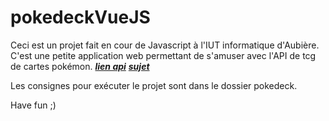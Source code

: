 # pokedeckVueJS

Ceci est un projet fait en cour de Javascript à l'IUT informatique d'Aubière.
C'est une petite application web permettant de s'amuser avec l'API de tcg de cartes pokémon.
***[lien api](https://api.tcgdex.net/v2/fr/cards)***
***[sujet](https://github.com/IUT-Javascript/tp-note)***

Les consignes pour exécuter le projet sont dans le dossier pokedeck.

Have fun ;)
